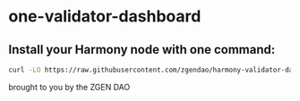 # one-validator-dashboard

## Install your Harmony node with one command:
```sh
curl -LO https://raw.githubusercontent.com/zgendao/harmony-validator-dashboard/master/run.sh && chmod a+x run.sh && ./run.sh
```

brought to you by the ZGEN DAO
